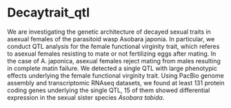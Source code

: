 # Decaytrait_qtl

We are investigating the genetic architecture of decayed sexual traits in asexual females of the parasitoid wasp Asobara japonia. In particular, we conduct QTL analysis for the female functional virginity trait, which referes to asexual females resisting to mate or not fertilizing eggs after mating. In the case of A. japonica, asexual females reject mating from males resulting in complete matin failure. We detected a single QTL with large phenotypic effects underlying the female functional virginity trait. Using PacBio genome assembly and transcriptomic RNAseq datasets, we found at least 131 protein coding genes underlying the single QTL, 15 of them showed differential expression in the sexual sister species _Asobara tabida_. 
